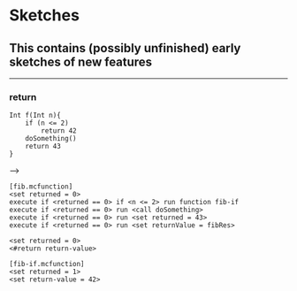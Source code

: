 # Sketches

## This contains (possibly unfinished) early sketches of new features

----------------------

### return
```
Int f(Int n){
    if (n <= 2)
        return 42
    doSomething()
    return 43
}
```
-->
```
[fib.mcfunction]
<set returned = 0>
execute if <returned == 0> if <n <= 2> run function fib-if
execute if <returned == 0> run <call doSomething>
execute if <returned == 0> run <set returned = 43>
execute if <returned == 0> run <set returnValue = fibRes>

<set returned = 0>
<#return return-value>

[fib-if.mcfunction]
<set returned = 1>
<set return-value = 42>
```

